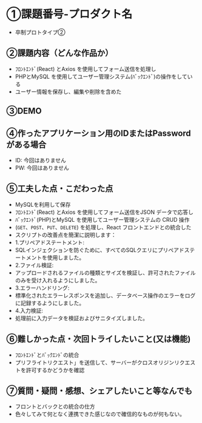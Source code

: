 # ①課題番号-プロダクト名

- 卒制プロトタイプ②

## ②課題内容（どんな作品か）

- ﾌﾛﾝﾄｴﾝﾄﾞ(React) とAxios を使用してフォーム送信を処理し
- PHPとMySQL を使用してユーザー管理システム(ﾊﾞｯｸｴﾝﾄﾞ)の操作をしている
- ユーザー情報を保存し、編集や削除を含めた

## ③DEMO



## ④作ったアプリケーション用のIDまたはPasswordがある場合

- ID: 今回はありません
- PW: 今回はありません

## ⑤工夫した点・こだわった点

- MySQLを利用して保存
- ﾌﾛﾝﾄｴﾝﾄﾞ(React) とAxios を使用してフォーム送信をJSON データで応答し
- ﾊﾞｯｸｴﾝﾄﾞ(PHP)とMySQL を使用してユーザー管理システムの CRUD 操作
- (`GET`、`POST`、`PUT`、`DELETE`) を処理し、React フロントエンドとの統合した
- スクリプトの改善点を簡潔に説明します：
- 1.プリペアドステートメント:
- SQLインジェクションを防ぐために、すべてのSQLクエリにプリペアドステートメントを使用しました。
- 2.ファイル検証:
- アップロードされるファイルの種類とサイズを検証し、許可されたファイルのみを受け入れるようにしました。
- 3.エラーハンドリング:
- 標準化されたエラーレスポンスを追加し、データベース操作のエラーをログに記録するようにしました。
- 4.入力検証:
- 処理前に入力データを検証およびサニタイズしました。
## ⑥難しかった点・次回トライしたいこと(又は機能)

- ﾌﾛﾝﾄｴﾝﾄﾞとﾊﾞｯｸｴﾝﾄﾞの統合
- プリフライトリクエスト」を送信して、サーバーがクロスオリジンリクエストを許可するかどうかを確認

## ⑦質問・疑問・感想、シェアしたいこと等なんでも
- フロントとバックとの統合の仕方
- 色々してみて何となく連携できた感じなので確信的なものが何もない。 
